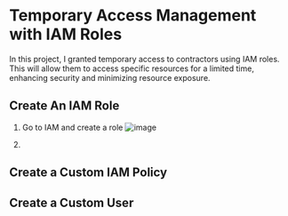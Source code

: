 # Temporary Access Management with IAM Roles

In this project, I granted temporary access to contractors using IAM roles. This will allow them to access specific resources for a limited time, enhancing security and minimizing resource exposure.

## Create An IAM Role
1. Go to IAM and create a role
![image](https://github.com/victorwokili/AWSProjects/assets/18079443/068baf69-f1ba-4cd0-899c-4397815142b0)

2. 


## Create a Custom IAM Policy

## Create a Custom User

